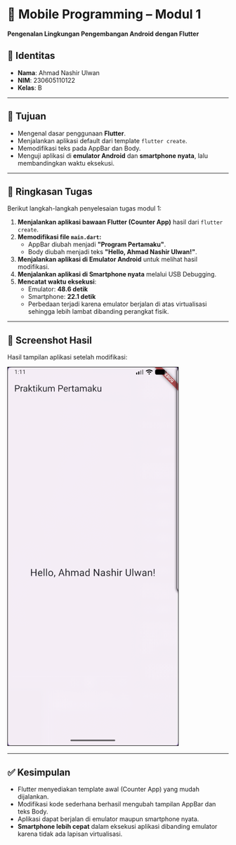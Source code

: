 # 📱 Mobile Programming – Modul 1
**Pengenalan Lingkungan Pengembangan Android dengan Flutter**

## 👤 Identitas
- **Nama**: Ahmad Nashir Ulwan  
- **NIM**: 230605110122  
- **Kelas**: B  

---

## 🎯 Tujuan
- Mengenal dasar penggunaan **Flutter**.  
- Menjalankan aplikasi default dari template `flutter create`.  
- Memodifikasi teks pada AppBar dan Body.  
- Menguji aplikasi di **emulator Android** dan **smartphone nyata**, lalu membandingkan waktu eksekusi.  

---

## 📝 Ringkasan Tugas
Berikut langkah-langkah penyelesaian tugas modul 1:

1. **Menjalankan aplikasi bawaan Flutter (Counter App)** hasil dari `flutter create`.  
2. **Memodifikasi file `main.dart`:**  
   - AppBar diubah menjadi **"Program Pertamaku"**.  
   - Body diubah menjadi teks **"Hello, Ahmad Nashir Ulwan!"**.  
3. **Menjalankan aplikasi di Emulator Android** untuk melihat hasil modifikasi.  
4. **Menjalankan aplikasi di Smartphone nyata** melalui USB Debugging.  
5. **Mencatat waktu eksekusi**:  
   - Emulator: **48.6 detik**  
   - Smartphone: **22.1 detik**  
   - Perbedaan terjadi karena emulator berjalan di atas virtualisasi sehingga lebih lambat dibanding perangkat fisik.  

---

## 📸 Screenshot Hasil
Hasil tampilan aplikasi setelah modifikasi:  

![Modul 1 Result](./assets/region-20250930-081239.png)

---

## ✅ Kesimpulan
- Flutter menyediakan template awal (Counter App) yang mudah dijalankan.  
- Modifikasi kode sederhana berhasil mengubah tampilan AppBar dan teks Body.  
- Aplikasi dapat berjalan di emulator maupun smartphone nyata.  
- **Smartphone lebih cepat** dalam eksekusi aplikasi dibanding emulator karena tidak ada lapisan virtualisasi.  
